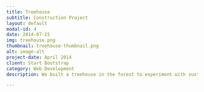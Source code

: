 ```yaml
---
title: Treehouse
subtitle: Construction Project
layout: default
modal-id: 4
date: 2014-07-15
img: treehouse.png
thumbnail: treehouse-thumbnail.png
alt: image-alt
project-date: April 2014
client: Start Bootstrap
category: Web Development
description: We built a treehouse in the forest to experiment with sustainable living.

---
```

